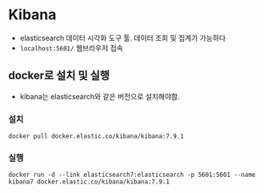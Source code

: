 
# Kibana
- elasticsearch 데이터 시각화 도구 툴. 데이터 조회 및 집계가 가능하다 
- `localhost:5601/` 웹브라우저 접속


## docker로 설치 및 실행
- kibana는 elasticsearch와 같은 버전으로 설치해야함. 
### 설치 
`docker pull docker.elastic.co/kibana/kibana:7.9.1`
### 실행 
`docker run -d --link elasticsearch7:elasticsearch -p 5601:5601 --name kibana7 docker.elastic.co/kibana/kibana:7.9.1`
